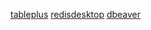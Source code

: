 [tableplus](https://tableplus.com/)
[redisdesktop](https://redisdesktop.com/)
[dbeaver](https://dbeaver.io/)